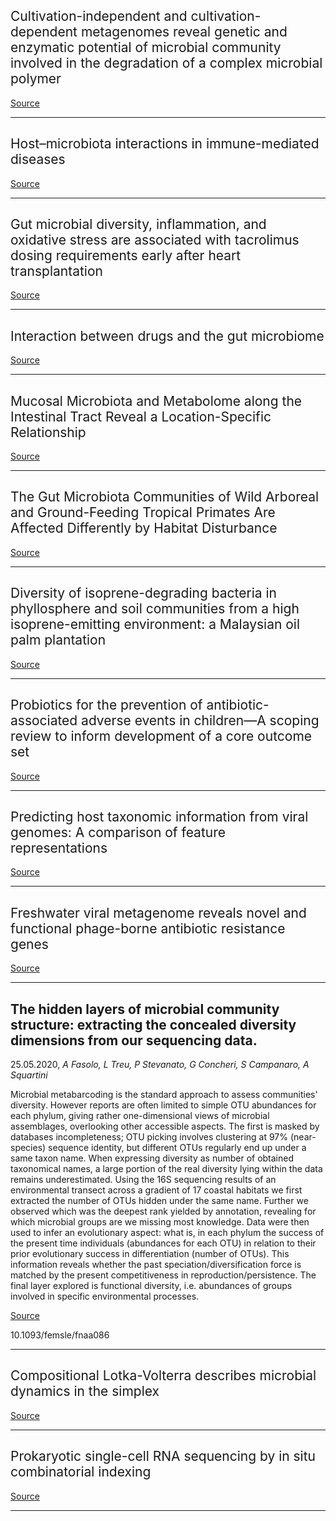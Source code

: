 ## <span style="font-weight:400;">Cultivation-independent and cultivation-dependent metagenomes reveal genetic and enzymatic potential of microbial community involved in the degradation of a complex microbial polymer</span>

[Source](https://microbiomejournal.biomedcentral.com/articles/10.1186/s40168-020-00836-7)

---

## <span style="font-weight:400;">Host–microbiota interactions in immune-mediated diseases</span>

[Source](https://www.nature.com/articles/s41579-020-0367-2)

---

## <span style="font-weight:400;">Gut microbial diversity, inflammation, and oxidative stress are associated with tacrolimus dosing requirements early after heart transplantation</span>

[Source](https://journals.plos.org/plosone/article?id=10.1371/journal.pone.0233646)

---

## <span style="font-weight:400;">Interaction between drugs and the gut microbiome</span>

[Source](https://gut.bmj.com/content/early/2020/05/14/gutjnl-2019-320204)

---

## <span style="font-weight:400;">Mucosal Microbiota and Metabolome along the Intestinal Tract Reveal a Location-Specific Relationship</span>

[Source](https://msystems.asm.org/content/5/3/e00055-20)

---

## <span style="font-weight:400;">The Gut Microbiota Communities of Wild Arboreal and Ground-Feeding Tropical Primates Are Affected Differently by Habitat Disturbance</span>

[Source](https://msystems.asm.org/content/5/3/e00061-20)

---

## <span style="font-weight:400;">Diversity of isoprene-degrading bacteria in phyllosphere and soil communities from a high isoprene-emitting environment: a Malaysian oil palm plantation</span>

[Source](https://microbiomejournal.biomedcentral.com/articles/10.1186/s40168-020-00860-7)

---

## <span style="font-weight:400;">Probiotics for the prevention of antibiotic-associated adverse events in children—A scoping review to inform development of a core outcome set</span>

[Source](https://journals.plos.org/plosone/article?id=10.1371/journal.pone.0228824)

---

## <span style="font-weight:400;">Predicting host taxonomic information from viral genomes: A comparison of feature representations</span>

[Source](https://journals.plos.org/ploscompbiol/article?id=10.1371/journal.pcbi.1007894)

---

## <span style="font-weight:400;">Freshwater viral metagenome reveals novel and functional phage-borne antibiotic resistance genes</span>

[Source](https://microbiomejournal.biomedcentral.com/articles/10.1186/s40168-020-00863-4)

---

## The hidden layers of microbial community structure: extracting the concealed diversity dimensions from our sequencing data.
 25.05.2020, _A Fasolo, L Treu, P Stevanato, G Concheri, S Campanaro, A Squartini_


Microbial metabarcoding is the standard approach to assess communities' diversity. However reports are often limited to simple OTU abundances for each phylum, giving rather one-dimensional views of microbial assemblages, overlooking other accessible aspects. The first is masked by databases incompleteness; OTU picking involves clustering at 97% (near-species) sequence identity, but different OTUs regularly end up under a same taxon name. When expressing diversity as number of obtained taxonomical names, a large portion of the real diversity lying within the data remains underestimated. Using the 16S sequencing results of an environmental transect across a gradient of 17 coastal habitats we first extracted the number of OTUs hidden under the same name. Further we observed which was the deepest rank yielded by annotation, revealing for which microbial groups are we missing most knowledge. Data were then used to infer an evolutionary aspect: what is, in each phylum the success of the present time individuals (abundances for each OTU) in relation to their prior evolutionary success in differentiation (number of OTUs). This information reveals whether the past speciation/diversification force is matched by the present competitiveness in reproduction/persistence. The final layer explored is functional diversity, i.e. abundances of groups involved in specific environmental processes.

[Source](https://academic.oup.com/femsle/advance-article-abstract/doi/10.1093/femsle/fnaa086/5843722)

10.1093/femsle/fnaa086

---

## <span style="font-weight:400;">Compositional Lotka-Volterra describes microbial dynamics in the simplex</span>

[Source](https://journals.plos.org/ploscompbiol/article?id=10.1371/journal.pcbi.1007917)

---

## <span style="font-weight:400;">Prokaryotic single-cell RNA sequencing by in situ combinatorial indexing</span>

[Source](https://www.nature.com/articles/s41564-020-0729-6)

---

